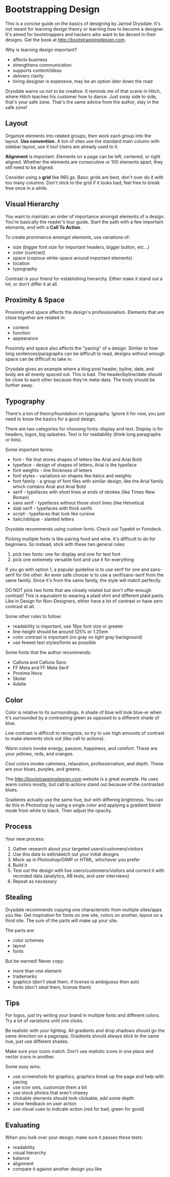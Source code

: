 Bootstrapping Design
====================

This is a concise guide on the basics of designing by Jarrod Drysdale.  It's
not meant for learning design theory or learning how to become a designer.
It's aimed for bootstrappers and hackers who want to be decent in their designs.
Get the book at <http://bootstrappingdesign.com>.

Why is learning design important?  

* affects business
* strengthens communication
* supports content/ideas
* delivers clarity
* hiring designer is expensive, may be an option later down the road

Drysdale warns us not to be creative.  It reminds me of that scene in Hitch,
where Hitch teaches his customer how to dance.  Just sway side to side, that's
your safe zone.  That's the same advice from the author, stay in the safe zone!

## Layout

Organize elements into related groups, then work each group into the layout.
**Use convention.**  A ton of sites use the standard main column with sidebar
layout, use it too!  Users are already used to it.

**Alignment** is important.  Elements on a page can be left, centered, or right
aligned.  Whether the elements are consecutive or 100 elements apart, they
still need to be aligned.

Consider using a **grid** like 960.gs.  Basic grids are best, don't over do it
with too many columns.  Don't stick to the grid if it looks bad, feel free to
break free once in a while.

## Visual Hierarchy

You want to maintain an order of importance amongst elements of a design.
You're basically the reader's tour guide.  Start the path with a few important
elements, end with a **Call To Action**.

To create prominence amongst elements, use variations of:

* size (bigger font size for important headers, bigger button, etc...)
* color (contrast)
* space (copious white-space around important elements)
* location
* typography

Contrast is your friend for establishing hierarchy.  Either make it stand out
a lot, or don't differ it at all.

## Proximity & Space

Proximity and space affects the design's professionalism.  Elements that are
close together are related in:

* content
* function
* appearance

Proximity and space also affects the "pacing" of a design.  Similar to how long
sentences/paragraphs can be difficult to read, designs without enough space can
be difficult to take in.

Drysdale gives an example where a blog post header, byline, date, and body are
all evenly spaced out.  This is bad.  The header/byline/date should be close
to each other because they're meta-data.  The body should be further away.

## Typography

There's a ton of theory/foundation on typography.  Ignore it for now, you just
need to know the basics for a good design.

There are two categories for choosing fonts: display and text.  Display is for
headers, logos, big splashes.  Text is for readability (think long paragraphs or
lists).

Some important terms:

* font - file that stores shapes of letters like Arial and Arial Bold
* typeface - design of shapes of letters, Arial is the typeface
* font weights - line thickness of letters
* font styles - variations on shapes like italics and weights
* font family - a group of font files with similar design, like the Arial family
  which contains Arial and Arial Bold
* serif - typefaces with short lines at ends of strokes (like Times New Roman)
* sans serif - typefaces without those short lines (like Helvetica)
* slab serif - typefaces with thick serifs
* script - typefaces that look like cursive
* italic/oblique - slanted letters

Drysdale recommends using custom fonts.  Check out Typekit or Fontdeck.

Picking multiple fonts is like pairing food and wine.  It's difficult to do for
beginners.  So instead, stick with these two general rules:

1. pick two fonts: one for display and one for text font
2. pick one extremely versatile font and use it for everything

If you go with option 1, a popular guideline is to use serif for one and
sans-serif for the other.  An even safe choicer is to use a serif/sans-serif
from the same family.  Since it's from the same family, the style will match
perfectly.

DO NOT pick two fonts that are closely related but don't offer enough contrast!
This is equivalent to wearing a plaid shirt and different plaid pants.  Like
in Design for Non-Designers, either have a lot of contrast or have zero contrast
at all.

Some other rules to follow:

* readability is important, use 16px font size or greater
* line-height should be around 125% or 1.25em
* color contrast is important (no gray on light gray background)
* use fewest text styles/fonts as possible

Some fonts that the author recommends:

* Calluna and Calluna Sans
* FF Meta and FF Meta Serif
* Proxima Nova
* Skolar
* Adelle

## Color

Color is relative to its surroundings.  A shade of blue will look blue-er when
it's surrounded by a contrasting green as opposed to a different shade of blue.

Low contrast is difficult to recognize, so try to use high amounts of contrast
to make elements stick out (like call to actions).

Warm colors invoke energy, passion, happiness, and comfort.  These are your
yellows, reds, and oranges.

Cool colors invoke calmness, relaxation, professionalism, and depth.  These are
your blues, purples, and greens.

The <http://bootstrappingdesign.com> website is a great example.  He uses warm
colors mostly, but call to actions stand out because of the contrasted blues.

Gradients actually use the same hue, but with differing brightness.  You can do
this in Photoshop by using a single color and applying a gradient blend mode
from white to black.  Then adjust the opacity.

## Process

Your new process:

1. Gather research about your targeted users/customers/visitors
2. Use this data to edit/sketch out your initial designs
3. Mock up in Photoshop/GIMP or HTML, whichever you prefer
4. Build it
5. Test out the design with live users/customers/visitors and correct it with
   recorded data (analytics, AB tests, and user interviews)
6. Repeat as necessary

## Stealing

Drysdale recommends copying one characteristic from multiple sites/apps you
like.  Get inspiration for fonts on one site, colors on another, layout on a
third site.  The sum of the parts will make up your site.

The parts are:

* color schemes
* layout
* fonts

But be warned!  Never copy:

* more than one element
* trademarks
* graphics (don't steal them, if license is ambiguous then ask)
* fonts (don't steal them, license them)

## Tips

For logos, just try writing your brand in multiple fonts and different colors.
Try a lot of variations until one clicks.

Be realistic with your lighting.  All gradients and drop shadows should go the
same direction on a page/app.  Gradients should always stick to the same hue,
just use different shades.

Make sure your icons match.  Don't use realistic icons in one place and vector
icons in another.

Some easy wins:

* use screenshots for graphics, graphics break up the page and help with pacing
* use icon sets, customize them a bit
* use stock photos that aren't cheesy
* clickable elements should look clickable, add some depth
* show feedback on user action
* use visual cues to indicate action (red for bad, green for good)

## Evaluating

When you look over your design, make sure it passes these tests:

* readability
* visual hierarchy
* balance
* alignment
* compare it against another design you like
